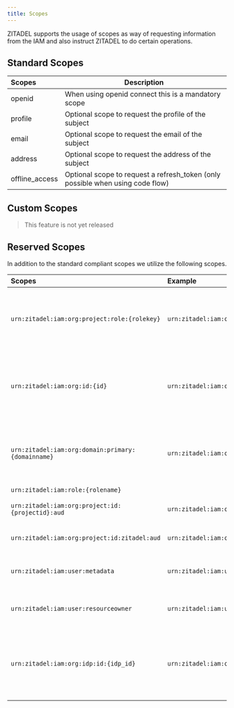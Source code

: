 ```yaml
---
title: Scopes
---
```


ZITADEL supports the usage of scopes as way of requesting information from the IAM and also instruct ZITADEL to do certain operations.

## Standard Scopes

| Scopes         | Description                                                                    |
| :------------- | ------------------------------------------------------------------------------ |
| openid         | When using openid connect this is a mandatory scope                            |
| profile        | Optional scope to request the profile of the subject                           |
| email          | Optional scope to request the email of the subject                             |
| address        | Optional scope to request the address of the subject                           |
| offline_access | Optional scope to request a refresh_token (only possible when using code flow) |

## Custom Scopes

> This feature is not yet released

## Reserved Scopes

In addition to the standard compliant scopes we utilize the following scopes.

| Scopes                                            | Example                                                | Description                                                                                                                                                                                                                                                           |
| :------------------------------------------------ | :----------------------------------------------------- | --------------------------------------------------------------------------------------------------------------------------------------------------------------------------------------------------------------------------------------------------------------------- |
| `urn:zitadel:iam:org:project:role:{rolekey}`      | `urn:zitadel:iam:org:project:role:user`                | By using this scope a client can request the claim urn:zitadel:iam:roles to be asserted when possible. As an alternative approach you can enable all roles to be asserted from the [project](/guides/manage/console/roles#authorizations) a client belongs to.   |
| `urn:zitadel:iam:org:id:{id}`                     | `urn:zitadel:iam:org:id:178204173316174381`            | When requesting this scope **ZITADEL** will enforce that the user is a member of the selected organization. If the organization does not exist a failure is displayed. It will assert the `urn:zitadel:iam:user:resourceowner` claims.                                |
| `urn:zitadel:iam:org:domain:primary:{domainname}` | `urn:zitadel:iam:org:domain:primary:acme.ch`           | When requesting this scope **ZITADEL** will enforce that the user is a member of the selected organization and the username is suffixed by the provided domain. If the organization does not exist a failure is displayed                                             |
| `urn:zitadel:iam:role:{rolename}`                 |                                                        |                                                                                                                                                                                                                                                                       |
| `urn:zitadel:iam:org:project:id:{projectid}:aud`  | `urn:zitadel:iam:org:project:id:69234237810729019:aud` | By adding this scope, the requested projectid will be added to the audience of the access token                                                                                                                                                                       |
| `urn:zitadel:iam:org:project:id:zitadel:aud`      | `urn:zitadel:iam:org:project:id:zitadel:aud`           | By adding this scope, the ZITADEL project ID will be added to the audience of the access token                                                                                                                                                                        |
| `urn:zitadel:iam:user:metadata`                   | `urn:zitadel:iam:user:metadata`                        | By adding this scope, the metadata of the user will be included in the token. The values are base64 encoded.                                                                                                                                                          |
| `urn:zitadel:iam:user:resourceowner`              | `urn:zitadel:iam:user:resourceowner`                   | By adding this scope, the resourceowner (id, name, primary_domain) of the user will be included in the token.                                                                                                                                                         |
| `urn:zitadel:iam:org:idp:id:{idp_id}`             | `urn:zitadel:iam:org:idp:id:76625965177954913`         | By adding this scope the user will directly be redirected to the identity provider to authenticate. Make sure you also send the primary domain scope if a custom login policy is configured. Otherwise the system will not be able to identify the identity provider. |
